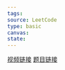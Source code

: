 ```yaml
---
tags: 
source: LeetCode
type: basic
canvas: 
state:
---
```



[视频链接](https://www.bilibili.com/video/BV1AP41137w7/?spm_id_from=333.788&vd_source=75f81845b7419e2244a942c2be195d61)
[题目链接](https://leetcode.cn/problems/find-first-and-last-position-of-element-in-sorted-array/)


